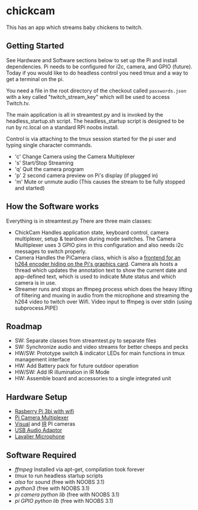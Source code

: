 # chickcam

This has an app which streams baby chickens to twitch.

## Getting Started
See Hardware and Software sections below to set up the Pi and install dependencies. Pi needs to be configured for i2c, camera, and GPIO (future). Today if you would like to do headless control you need tmux and a way to get a terminal on the pi. 

You need a file in the root directory of the checkout called `passwords.json` with a key called "twitch_stream_key" which will be used to access Twitch.tv. 

The main application is all in streamtest.py and is invoked by the headless_startup.sh script. The headless_startup script is designed to be run by rc.local on a standard RPi noobs install.
 
Control is via attaching to the tmux session started for the pi user and typing single character commands.
* 'c' Change Camera using the Camera Multiplexer
* 's' Start/Stop Streaming
* 'q' Quit the camera program
* 'p' 2 second camera preview on Pi's display (if plugged in)
* 'm' Mute or unmute audio (This causes the stream to be fully stopped and started)

## How the Software works
Everything is in streamtest.py There are three main classes:
* ChickCam Handles application state, keyboard control, camera multiplexer, setup & teardown during mode switches. The Camera Muiltiplexer uses 3 GPIO pins in this configuration and also needs i2c messages to switch properly.
* Camera Handles the PiCamera class, which is also a [frontend for an h264 encoder hiding on the Pi's graphics card](https://picamera.readthedocs.io/en/release-1.13/fov.html#background-processes). Camera als hosts a thread which updates the annotation text to show the current date and app-defined text, which is used to indicate Mute status and which camera is in use.
* Streamer runs and stops an ffmpeg process which does the heavy lifting of filtering and muxing in audio from the microphone and streaming the h264 video to twitch over Wifi. Video input to ffmpeg is over stdin (using subprocess.PIPE)

## Roadmap
* SW: Separate classes from streamtest.py to separate files
* SW: Synchronize audio and video streams for better cheeps and pecks
* HW/SW: Prototype switch & indicator LEDs for main functions in tmux management interface
* HW: Add Battery pack for future outdoor operation
* HW/SW: Add IR illumination in IR Mode
* HW: Assemble board and accessories to a single integrated unit

## Hardware Setup
* [Rasberry Pi 3bi with wifi](https://www.adafruit.com/product/3058)
* [Pi Camera Multiplexer](https://www.amazon.com/gp/product/B07TYL36MC/)
* [Visual](https://www.adafruit.com/product/3099) and [IR](https://www.adafruit.com/product/3100) PI cameras
* [USB Audio Adaptor](https://www.amazon.com/gp/product/B01N905VOY/)
* [Lavalier Microphone](https://www.amazon.com/gp/product/B01M4J5WCM/)

## Software Required
* *ffmpeg* Installed via apt-get, compilation took forever
* *tmux* to run headless startup scripts
* *alsa* for sound (free with NOOBS 3.1)
* *python3* (free with NOOBS 3.1)
* *pi camera python lib* (free with NOOBS 3.1)
* *pi GPIO python lib* (free with NOOBS 3.1)


